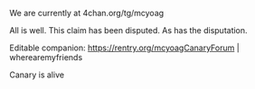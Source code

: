 We are currently at 4chan.org/tg/mcyoag

All is well. This claim has been disputed. As has the disputation.


Editable companion: https://rentry.org/mcyoagCanaryForum 	|	wherearemyfriends

Canary is alive